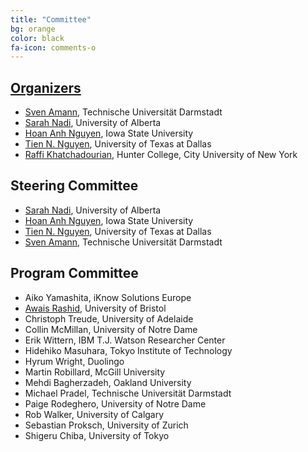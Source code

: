 ```yaml
---
title: "Committee"
bg: orange
color: black
fa-icon: comments-o
---
```


## [Organizers](mailto:{{site.orga-mail}})

* [Sven Amann](http://sven-amann.de), Technische Universität Darmstadt
* [Sarah Nadi](http://www.sarahnadi.org/), University of Alberta
* [Hoan Anh Nguyen](https://sites.google.com/site/nguyenanhhoan/), Iowa State University
* [Tien N. Nguyen](http://www.utdallas.edu/~tien.n.nguyen/), University of Texas at Dallas
* [Raffi Khatchadourian](http://www.cs.hunter.cuny.edu/~Raffi.Khatchadourian99), Hunter College, City University of New York

## Steering Committee

* [Sarah Nadi](http://www.sarahnadi.org/), University of Alberta
* [Hoan Anh Nguyen](https://sites.google.com/site/nguyenanhhoan/), Iowa State University
* [Tien N. Nguyen](http://www.utdallas.edu/~tien.n.nguyen/), University of Texas at Dallas
* [Sven Amann](http://sven-amann.de), Technische Universität Darmstadt

## Program Committee

* Aiko Yamashita, iKnow Solutions Europe
* [Awais Rashid][awais], University of Bristol
* Christoph Treude, University of Adelaide
* Collin McMillan, University of Notre Dame
* Erik Wittern, IBM T.J. Watson Researcher Center
* Hidehiko Masuhara, Tokyo Institute of Technology
* Hyrum Wright, Duolingo
* Martin Robillard, McGill University
* Mehdi Bagherzadeh, Oakland University
* Michael Pradel, Technische Universität Darmstadt
* Paige Rodeghero, University of Notre Dame
* Rob Walker, University of Calgary
* Sebastian Proksch, University of Zurich
* Shigeru Chiba, University of Tokyo

[awais]: http://www.bristol.ac.uk/engineering/people/awais-a-rashid/index.html
